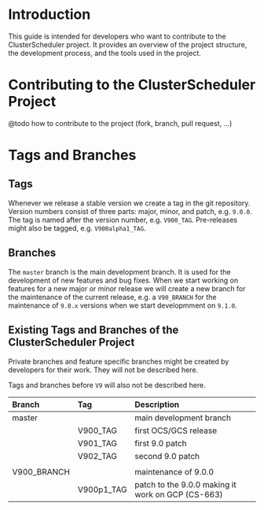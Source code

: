 # Introduction

This guide is intended for developers who want to contribute to the ClusterScheduler project. It provides an overview of the project structure, the development process, and the tools used in the project.

# Contributing to the ClusterScheduler Project

@todo how to contribute to the project (fork, branch, pull request, ...)

# Tags and Branches

## Tags

Whenever we release a stable version we create a tag in the git repository. Version numbers consist of three parts: major, minor, and patch, e.g. `9.0.0`. The tag is named after the version number, e.g. `V900_TAG`. Pre-releases might also be tagged, e.g. `V900alpha1_TAG`.

## Branches

The `master` branch is the main development branch. It is used for the development of new features and bug fixes. When we start working on features for a new major or minor release we will create a new branch for the maintenance of the current release, e.g. a `V90_BRANCH` for the maintenance of `9.0.x` versions when we start developmment on `9.1.0`.

## Existing Tags and Branches of the ClusterScheduler Project

Private branches and feature specific branches might be created by developers for their work.
They will not be described here.

Tags and branches before `V9` will also not be described here.

| Branch         | Tag         | Description                                                             |  
|:---------------|:------------|:------------------------------------------------------------------------|
| master         |             | main development branch                                                 |  
|                | V900\_TAG   | first OCS/GCS release                                                   |  
|                | V901\_TAG   | first 9.0 patch                                                         |
|                | V902\_TAG   | second 9.0 patch                                                        |
|                |             |                                                                         |
| V900\_BRANCH   |             | maintenance of 9.0.0                                                    |
|                | V900p1\_TAG | patch to the 9.0.0 making it work on GCP (CS-663)                       |
